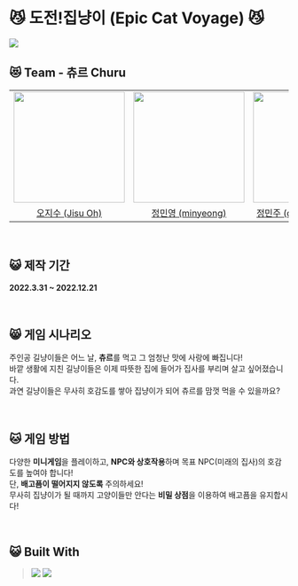 # 😼 도전!집냥이 (Epic Cat Voyage) 😼

<img src = "https://github.com/EpicCatVoyage/EpicCatVoyage/blob/jisoo/createUI/images/title.png?raw=true"/>
<br>

## 😻 Team - 츄르 Churu

<table align = "center">
  <tr align = "center">
    <td><a href="https://github.com/5jisoo"><img src="https://avatars.githubusercontent.com/u/96935231?v=4" width=200></a></td>
    <td><a href="https://github.com/minmaker-komu"><img src="https://avatars.githubusercontent.com/u/57564866?v=4" width=200></a></td>
    <td><a href="https://github.com/quothraven1122"><img src="https://avatars.githubusercontent.com/u/102286920?v=4" width=200></a></td>
    <td><a href="https://github.com/choiminsun24"><img src="https://avatars.githubusercontent.com/u/102586362?v=4" width=200></a></td>
  </tr>
  <tr align = "center">
    <td><a href = "https://github.com/5jisoo">오지수 (Jisu Oh)</a></td>
    <td><a href = "https://github.com/minmaker-komu">정민영 (minyeong)</a></td>
    <td><a href = "https://github.com/quothraven1122">정민주 (quothraven1122)</a></td>
    <td><a href = "https://github.com/choiminsun24">최민선 (choiminsun24)</a></td>
  </tr>

</table>
<br>

## 😺 제작 기간
**2022.3.31 ~ 2022.12.21**


<br>

## 😸 게임 시나리오

주인공 길냥이들은 어느 날, **츄르**를 먹고 그 엄청난 맛에 사랑에 빠집니다!<br>
바깥 생활에 지친 길냥이들은 이제 따뜻한 집에 들어가 집사를 부리며 살고 싶어졌습니다. <br>
과연 길냥이들은 무사히 호감도를 쌓아 집냥이가 되어 츄르를 맘껏 먹을 수 있을까요?

<br>

## 🐱 게임 방법

다양한 **미니게임**을 플레이하고, **NPC와 상호작용**하며 목표 NPC(미래의 집사)의 호감도를 높여야 합니다! <br>
단, **배고픔이 떨어지지 않도록** 주의하세요!<br>
무사히 집냥이가 될 때까지 고양이들만 안다는 **비밀 상점**을 이용하여 배고픔을 유지합시다!

<br>

## 😺 Built With
> <img src="https://img.shields.io/badge/Unity-FFFFFF?style=for-the-badge&logo=Unity&logoColor=black"/>
>
> <img src="https://img.shields.io/badge/C Sharp-239120?style=for-the-badge&logo=C Sharp&logoColor=white"/>



